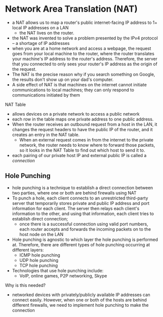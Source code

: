 
# Network Area Translation (NAT)
- a NAT allows us to map a router's public internet-facing IP address to 1+ local IP addresses on a LAN
	- the NAT lives on the router.
- the NAT was invented to solve a problem presented by the IPv4 protocol – a shortage of IP addresses
- when you are at a home network and access a webpage, the request goes from your local machine to the router, where the router translates your machine's IP address to the router's address. Therefore, the server that you connected to only sees your router's IP address as the origin of the request. 
- The NAT is the precise reason why if you search something on Google, the results don't show up on your dad's computer. 
- A side effect of NAT is that machines on the internet cannot initiate communications to local machines; they can only respond to communications initiated by them

NAT Table
- allows devices on a private network to access a public network
- each row in the table maps one private address to one public address.
- When the router receives an outbound request from a host in the LAN, it changes the request headers to have the public IP of the router, and it creates an entry in the NAT table.
	- When an external request comes in from the internet to the private network, the router needs to know where to forward those packets, so it looks in the NAT Table to find out which host to send it to. 
- each pairing of our private host IP and external public IP is called a *connection*

## Hole Punching
- hole punching is a technique to establish a direct connection between two parties, where one or both are behind firewalls using NAT
- To punch a hole, each client connects to an unrestricted third-party server that temporarily stores private and public IP address and port information for each client. The server then relays each client's information to the other, and using that information, each client tries to establish direct connection; 
	- once there is a successful connection using valid port numbers, each router accepts and forwards the incoming packets on to the host node on the LAN
- Hole punching is agnostic to which layer the hole punching is performed at. Therefore, there are different types of hole punching occurring at different layers:
	- ICMP hole punching
	- UDP hole punching
	- TCP hole punching
- Technologies that use hole punching include:
	- VoIP, online games, P2P networking, Skype

Why is this needed?
- networked devices with privately/publicly available IP addresses can connect easily. However, when one or both of the hosts are behind different firewalls, we need to implement hole punching to make the connection 
